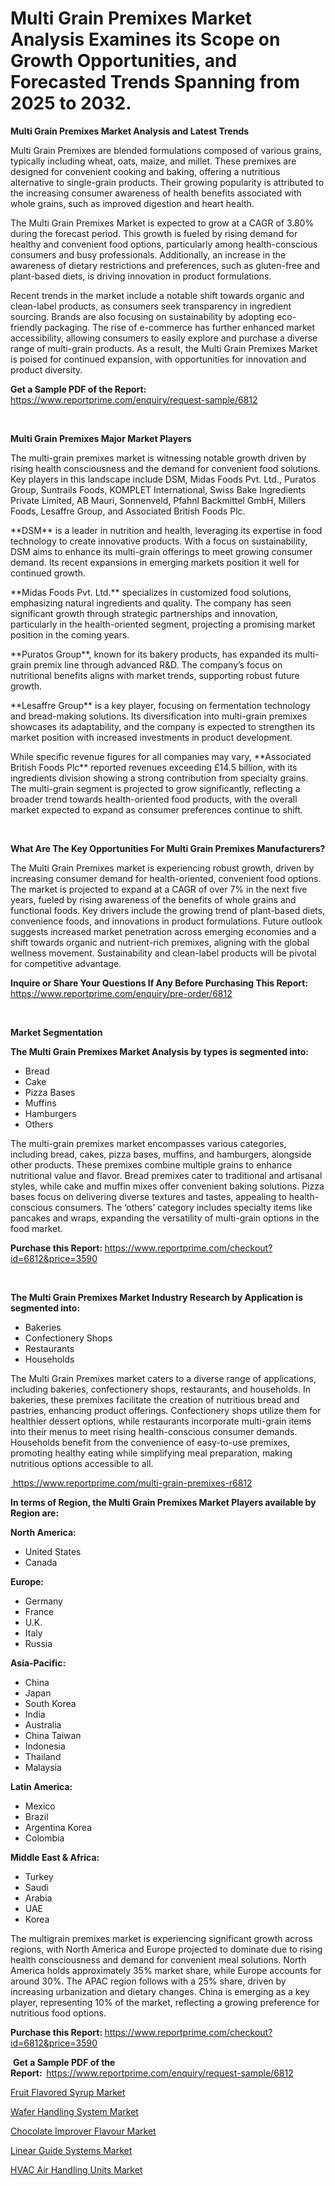 <p><h1>Multi Grain Premixes Market Analysis Examines its Scope on Growth Opportunities, and Forecasted Trends Spanning from 2025 to 2032.</h1></p><p><strong>Multi Grain Premixes Market Analysis and Latest Trends</strong></p>
<p><p>Multi Grain Premixes are blended formulations composed of various grains, typically including wheat, oats, maize, and millet. These premixes are designed for convenient cooking and baking, offering a nutritious alternative to single-grain products. Their growing popularity is attributed to the increasing consumer awareness of health benefits associated with whole grains, such as improved digestion and heart health.</p><p>The Multi Grain Premixes Market is expected to grow at a CAGR of 3.80% during the forecast period. This growth is fueled by rising demand for healthy and convenient food options, particularly among health-conscious consumers and busy professionals. Additionally, an increase in the awareness of dietary restrictions and preferences, such as gluten-free and plant-based diets, is driving innovation in product formulations.</p><p>Recent trends in the market include a notable shift towards organic and clean-label products, as consumers seek transparency in ingredient sourcing. Brands are also focusing on sustainability by adopting eco-friendly packaging. The rise of e-commerce has further enhanced market accessibility, allowing consumers to easily explore and purchase a diverse range of multi-grain products. As a result, the Multi Grain Premixes Market is poised for continued expansion, with opportunities for innovation and product diversity.</p></p>
<p><strong>Get a Sample PDF of the Report:&nbsp;</strong> <a href="https://www.reportprime.com/enquiry/request-sample/6812?utm_campaign=2640&utm_medium=2&utm_source=Github&utm_content=ia&utm_term=19032025&utm_id=multi-grain-premixes">https://www.reportprime.com/enquiry/request-sample/6812</a></p>
<p>&nbsp;</p>
<p><strong>Multi Grain Premixes Major Market Players</strong></p>
<p><p>The multi-grain premixes market is witnessing notable growth driven by rising health consciousness and the demand for convenient food solutions. Key players in this landscape include DSM, Midas Foods Pvt. Ltd., Puratos Group, Suntrails Foods, KOMPLET International, Swiss Bake Ingredients Private Limited, AB Mauri, Sonnenveld, Pfahnl Backmittel GmbH, Millers Foods, Lesaffre Group, and Associated British Foods Plc.</p><p>**DSM** is a leader in nutrition and health, leveraging its expertise in food technology to create innovative products. With a focus on sustainability, DSM aims to enhance its multi-grain offerings to meet growing consumer demand. Its recent expansions in emerging markets position it well for continued growth.</p><p>**Midas Foods Pvt. Ltd.** specializes in customized food solutions, emphasizing natural ingredients and quality. The company has seen significant growth through strategic partnerships and innovation, particularly in the health-oriented segment, projecting a promising market position in the coming years.</p><p>**Puratos Group**, known for its bakery products, has expanded its multi-grain premix line through advanced R&D. The company’s focus on nutritional benefits aligns with market trends, supporting robust future growth. </p><p>**Lesaffre Group** is a key player, focusing on fermentation technology and bread-making solutions. Its diversification into multi-grain premixes showcases its adaptability, and the company is expected to strengthen its market position with increased investments in product development.</p><p>While specific revenue figures for all companies may vary, **Associated British Foods Plc** reported revenues exceeding £14.5 billion, with its ingredients division showing a strong contribution from specialty grains. The multi-grain segment is projected to grow significantly, reflecting a broader trend towards health-oriented food products, with the overall market expected to expand as consumer preferences continue to shift.</p></p>
<p>&nbsp;</p>
<p><strong>What Are The Key Opportunities For Multi Grain Premixes Manufacturers?</strong></p>
<p><p>The Multi Grain Premixes market is experiencing robust growth, driven by increasing consumer demand for health-oriented, convenient food options. The market is projected to expand at a CAGR of over 7% in the next five years, fueled by rising awareness of the benefits of whole grains and functional foods. Key drivers include the growing trend of plant-based diets, convenience foods, and innovations in product formulations. Future outlook suggests increased market penetration across emerging economies and a shift towards organic and nutrient-rich premixes, aligning with the global wellness movement. Sustainability and clean-label products will be pivotal for competitive advantage.</p></p>
<p><strong>Inquire or Share Your Questions If Any Before Purchasing This Report:</strong> <a href="https://www.reportprime.com/enquiry/pre-order/6812?utm_campaign=2640&utm_medium=2&utm_source=Github&utm_content=ia&utm_term=19032025&utm_id=multi-grain-premixes">https://www.reportprime.com/enquiry/pre-order/6812</a></p>
<p>&nbsp;</p>
<p><strong>Market Segmentation</strong></p>
<p><strong>The Multi Grain Premixes Market Analysis by types is segmented into:</strong></p>
<p><ul><li>Bread</li><li>Cake</li><li>Pizza Bases</li><li>Muffins</li><li>Hamburgers</li><li>Others</li></ul></p>
<p><p>The multi-grain premixes market encompasses various categories, including bread, cakes, pizza bases, muffins, and hamburgers, alongside other products. These premixes combine multiple grains to enhance nutritional value and flavor. Bread premixes cater to traditional and artisanal styles, while cake and muffin mixes offer convenient baking solutions. Pizza bases focus on delivering diverse textures and tastes, appealing to health-conscious consumers. The ‘others’ category includes specialty items like pancakes and wraps, expanding the versatility of multi-grain options in the food market.</p></p>
<p><strong>Purchase this Report:&nbsp;</strong><a href="https://www.reportprime.com/checkout?id=6812&price=3590&utm_campaign=2640&utm_medium=2&utm_source=Github&utm_content=ia&utm_term=19032025&utm_id=multi-grain-premixes">https://www.reportprime.com/checkout?id=6812&price=3590</a></p>
<p>&nbsp;</p>
<p><strong>The Multi Grain Premixes Market Industry Research by Application is segmented into:</strong></p>
<p><ul><li>Bakeries</li><li>Confectionery Shops</li><li>Restaurants</li><li>Households</li></ul></p>
<p><p>The Multi Grain Premixes market caters to a diverse range of applications, including bakeries, confectionery shops, restaurants, and households. In bakeries, these premixes facilitate the creation of nutritious bread and pastries, enhancing product offerings. Confectionery shops utilize them for healthier dessert options, while restaurants incorporate multi-grain items into their menus to meet rising health-conscious consumer demands. Households benefit from the convenience of easy-to-use premixes, promoting healthy eating while simplifying meal preparation, making nutritious options accessible to all.</p></p>
<p><a href="https://www.reportprime.com/multi-grain-premixes-r6812?utm_campaign=2640&utm_medium=2&utm_source=Github&utm_content=ia&utm_term=19032025&utm_id=multi-grain-premixes">&nbsp;https://www.reportprime.com/multi-grain-premixes-r6812</a></p>
<p><strong>In terms of Region, the Multi Grain Premixes Market Players available by Region are:</strong></p>
<p>
    <p> <strong> North America: </strong>
        <ul>
            <li>United States</li>
            <li>Canada</li>
        </ul>
        </p> 
    <p> <strong> Europe: </strong>
        <ul>
            <li>Germany</li>
            <li>France</li>
            <li>U.K.</li>
            <li>Italy</li>
            <li>Russia</li>
        </ul>
        </p> 
    <p> <strong> Asia-Pacific: </strong>
        <ul>
            <li>China</li>
            <li>Japan</li>
            <li>South Korea</li>
            <li>India</li>
            <li>Australia</li>
            <li>China Taiwan</li>
            <li>Indonesia</li>
            <li>Thailand</li>
            <li>Malaysia</li>
        </ul>
        </p> 
    <p> <strong> Latin America: </strong>
        <ul>
            <li>Mexico</li>
            <li>Brazil</li>
            <li>Argentina Korea</li>
            <li>Colombia</li>
        </ul>
        </p> 
    <p> <strong> Middle East & Africa: </strong>
        <ul>
            <li>Turkey</li>
            <li>Saudi</li>
            <li>Arabia</li>
            <li>UAE</li>
            <li>Korea</li>
        </ul>
    </p>
    </p>
<p><p>The multigrain premixes market is experiencing significant growth across regions, with North America and Europe projected to dominate due to rising health consciousness and demand for convenient meal solutions. North America holds approximately 35% market share, while Europe accounts for around 30%. The APAC region follows with a 25% share, driven by increasing urbanization and dietary changes. China is emerging as a key player, representing 10% of the market, reflecting a growing preference for nutritious food options.</p></p>
<p><strong>Purchase this Report: </strong><a href="https://www.reportprime.com/checkout?id=6812&price=3590&utm_campaign=2640&utm_medium=2&utm_source=Github&utm_content=ia&utm_term=19032025&utm_id=multi-grain-premixes">https://www.reportprime.com/checkout?id=6812&price=3590</a></p>
<p>&nbsp;<strong>Get a Sample PDF of the Report:&nbsp;&nbsp;</strong><a href="https://www.reportprime.com/enquiry/request-sample/6812?utm_campaign=2640&utm_medium=2&utm_source=Github&utm_content=ia&utm_term=19032025&utm_id=multi-grain-premixes">https://www.reportprime.com/enquiry/request-sample/6812</a></p>
<p><strong></strong></p>
<p><p><a href="https://github.com/tszkintruca/Market-Research-Report-List-1/blob/main/fruit-flavored-syrup-market.md?utm_campaign=2640&utm_medium=2&utm_source=Github&utm_content=ia&utm_term=19032025&utm_id=multi-grain-premixes">Fruit Flavored Syrup Market</a></p><p><a href="https://www.linkedin.com/pulse/wafer-handling-system-market-growth-outlook-41cagr-challenges-2s7vc?utm_campaign=2640&utm_medium=2&utm_source=Github&utm_content=ia&utm_term=19032025&utm_id=multi-grain-premixes">Wafer Handling System Market</a></p><p><a href="https://github.com/aidelndasse/Market-Research-Report-List-1/blob/main/chocolate-improver-flavour-market.md?utm_campaign=2640&utm_medium=2&utm_source=Github&utm_content=ia&utm_term=19032025&utm_id=multi-grain-premixes">Chocolate Improver Flavour Market</a></p><p><a href="https://www.linkedin.com/pulse/future-forecast-linear-guide-systems-market-size-124-cagr-2025-od2ae?utm_campaign=2640&utm_medium=2&utm_source=Github&utm_content=ia&utm_term=19032025&utm_id=multi-grain-premixes">Linear Guide Systems Market</a></p><p><a href="https://www.linkedin.com/pulse/hvac-air-handling-units-industry-outlook-20252032-revenue-growth-4jsbe?utm_campaign=2640&utm_medium=2&utm_source=Github&utm_content=ia&utm_term=19032025&utm_id=multi-grain-premixes">HVAC Air Handling Units Market</a></p></p>
